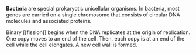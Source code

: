 **Bacteria** are special prokaryotic unicellular organisms. In bacteria, most genes are carried on a single chromosome that consists of circular DNA molecules and associated proteins.

Binary [[fission]] begins when the DNA replicates at the origin of replication. One copy moves to an end of the cell. Then, each copy is at an end of the cell while the cell elongates. A new cell wall is formed.